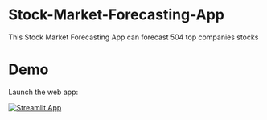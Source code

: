 # Stock-Market-Forecasting-App
This Stock Market Forecasting App can forecast  504 top companies stocks   

# Demo

Launch the web app:

[![Streamlit App](https://static.streamlit.io/badges/streamlit_badge_black_white.svg)](https://share.streamlit.io/gdeepakdeepuml/stock-market-forecasting-app/main/app.py)

